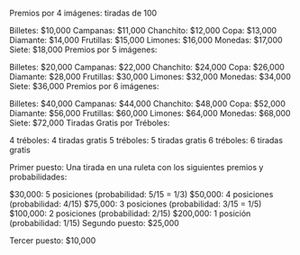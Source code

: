 Premios por 4 imágenes:         tiradas de 100

Billetes: $10,000
Campanas: $11,000
Chanchito: $12,000
Copa: $13,000
Diamante: $14,000
Frutillas: $15,000
Limones: $16,000
Monedas: $17,000
Siete: $18,000
Premios por 5 imágenes:

Billetes: $20,000
Campanas: $22,000
Chanchito: $24,000
Copa: $26,000
Diamante: $28,000
Frutillas: $30,000
Limones: $32,000
Monedas: $34,000
Siete: $36,000
Premios por 6 imágenes:

Billetes: $40,000
Campanas: $44,000
Chanchito: $48,000
Copa: $52,000
Diamante: $56,000
Frutillas: $60,000
Limones: $64,000
Monedas: $68,000
Siete: $72,000
Tiradas Gratis por Tréboles:

4 tréboles: 4 tiradas gratis
5 tréboles: 5 tiradas gratis
6 tréboles: 6 tiradas gratis

Primer puesto: Una tirada en una ruleta con los siguientes premios y probabilidades:

$30,000: 5 posiciones (probabilidad: 5/15 = 1/3)
$50,000: 4 posiciones (probabilidad: 4/15)
$75,000: 3 posiciones (probabilidad: 3/15 = 1/5)
$100,000: 2 posiciones (probabilidad: 2/15)
$200,000: 1 posición (probabilidad: 1/15)
Segundo puesto: $25,000

Tercer puesto: $10,000